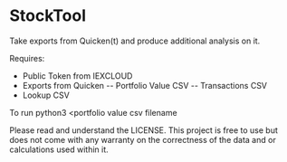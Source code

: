# StockTool

Take exports from Quicken(t) and produce additional analysis on it.   

Requires:
- Public Token from IEXCLOUD 
- Exports from Quicken
-- Portfolio Value CSV
-- Transactions CSV
- Lookup CSV


To run python3 <transactions csv input file> <excel output filename> <lookup csv filename>  <portfolio value csv filename 

Please read and understand the LICENSE.  This project is free to use but does not come with any warranty on the correctness of the data and or calculations used within it. 
